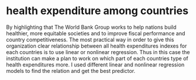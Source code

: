 # health expenditure among countries
 By highlighting that The World Bank Group works to help nations build healthier, more equitable societies and to improve fiscal performance and country competitiveness. The most practical way in order to give this organization clear relationship between all health expenditures indexes for each countries is to use linear or nonlinear regression. Thus in this case the institution can make a plan to work on which part of each countries type of health expenditures more.  I used different linear and nonlinear regression models to find the relation and get the best predictor.  
